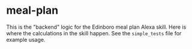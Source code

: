 # meal-plan

This is the "backend" logic for the Edinboro meal plan Alexa skill. Here is where the calculations in the skill happen. See the `simple_tests` file for example usage.
